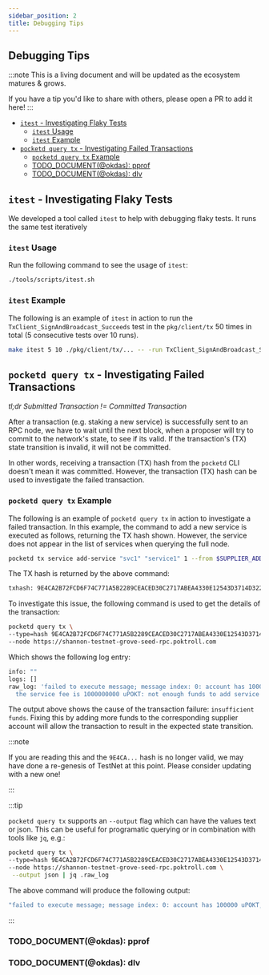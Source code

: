 ```yaml
---
sidebar_position: 2
title: Debugging Tips
---
```


## Debugging Tips <!-- omit in toc -->

:::note
This is a living document and will be updated as the ecosystem matures & grows.

If you have a tip you'd like to share with others, please open a PR to add it here!
:::

- [`itest` - Investigating Flaky Tests](#itest---investigating-flaky-tests)
  - [`itest` Usage](#itest-usage)
  - [`itest` Example](#itest-example)
- [`pocketd query tx` - Investigating Failed Transactions](#pocketd-query-tx---investigating-failed-transactions)
  - [`pocketd query tx` Example](#pocketd-query-tx-example)
  - [TODO_DOCUMENT(@okdas): pprof](#todo_documentokdas-pprof)
  - [TODO_DOCUMENT(@okdas): dlv](#todo_documentokdas-dlv)

## `itest` - Investigating Flaky Tests

We developed a tool called `itest` to help with debugging flaky tests. It runs
the same test iteratively

### `itest` Usage

Run the following command to see the usage of `itest`:

```bash
./tools/scripts/itest.sh
```

### `itest` Example

The following is an example of `itest` in action to run the `TxClient_SignAndBroadcast_Succeeds`
test in the `pkg/client/tx` 50 times in total (5 consecutive tests over 10 runs).

```bash
make itest 5 10 ./pkg/client/tx/... -- -run TxClient_SignAndBroadcast_Succeeds
```

## `pocketd query tx` - Investigating Failed Transactions

_tl;dr Submitted Transaction != Committed Transaction_

After a transaction (e.g. staking a new service) is successfully sent to an RPC node, we have to wait
until the next block, when a proposer will try to commit to the network's state, to see if its valid.
If the transaction's (TX) state transition is invalid, it will not be committed.

In other words, receiving a transaction (TX) hash from the `pocketd` CLI doesn't mean it was committed.
However, the transaction (TX) hash can be used to investigate the failed transaction.

### `pocketd query tx` Example

The following is an example of `pocketd query tx` in action to investigate a failed transaction.
In this example, the command to add a new service is executed as follows, returning the TX hash shown.
However, the service does not appear in the list of services when querying the full node.

```bash
pocketd tx service add-service "svc1" "service1" 1 --from $SUPPLIER_ADDRESS --chain-id=pocket
```

The TX hash is returned by the above command:

```bash
txhash: 9E4CA2B72FCD6F74C771A5B2289CEACED30C2717ABEA4330E12543D3714D322B
```

To investigate this issue, the following command is used to get the details of the transaction:

```bash
pocketd query tx \
--type=hash 9E4CA2B72FCD6F74C771A5B2289CEACED30C2717ABEA4330E12543D3714D322B \
--node https://shannon-testnet-grove-seed-rpc.poktroll.com
```

Which shows the following log entry:

```bash
info: ""
logs: []
raw_log: 'failed to execute message; message index: 0: account has 100000 uPOKT, but
  the service fee is 1000000000 uPOKT: not enough funds to add service'
```

The output above shows the cause of the transaction failure: `insufficient funds`. Fixing this by adding
more funds to the corresponding supplier account will allow the transaction to result in the expected
state transition.

:::note

If you are reading this and the `9E4CA...` hash is no longer valid, we may have done a re-genesis of
TestNet at this point. Please consider updating with a new one!

:::

:::tip

`pocketd query tx` supports an `--output` flag which can have the values text or json. This can be useful for programatic querying or in combination with tools like `jq`, e.g.:

```bash
pocketd query tx \
--type=hash 9E4CA2B72FCD6F74C771A5B2289CEACED30C2717ABEA4330E12543D3714D322B \
--node https://shannon-testnet-grove-seed-rpc.poktroll.com \
 --output json | jq .raw_log
```

The above command will produce the following output:

```bash
"failed to execute message; message index: 0: account has 100000 uPOKT, but the service fee is 1000000000 uPOKT: not enough funds to add service"
```

:::

### TODO_DOCUMENT(@okdas): pprof

### TODO_DOCUMENT(@okdas): dlv
